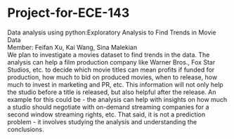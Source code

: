 # Project-for-ECE-143
Data analysis using python:Exploratory Analysis to Find Trends in Movie Data  
Member: Feifan Xu, Kai Wang, Sina Malekian  
We plan to investigate a movies dataset to find trends in the data. The analysis can help a film production company like Warner Bros., Fox Star Studios, etc. to decide which movie titles can mean profits if funded for production, how much to bid on produced movies, when to release, how much to invest in marketing and PR, etc. This information will not only help the studio before a title is released, but also helpful after the release. An example for this could be - the analysis can help with insights on how much a studio should negotiate with on-demand streaming companies for a second window streaming rights, etc. That said, it is not a prediction problem - it involves studying the analysis and understanding the conclusions.

